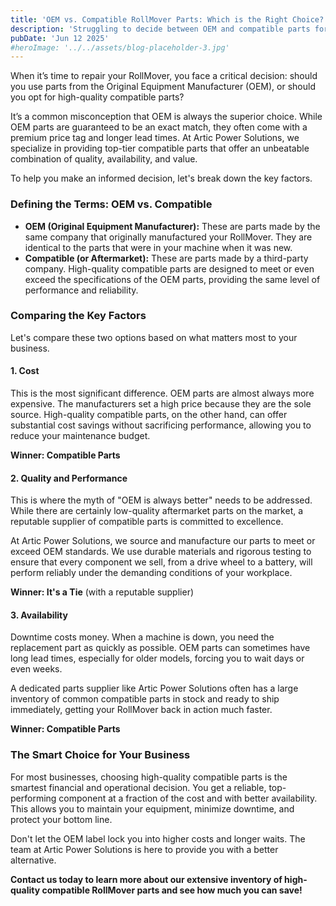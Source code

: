 ```yaml
---
title: 'OEM vs. Compatible RollMover Parts: Which is the Right Choice?'
description: 'Struggling to decide between OEM and compatible parts for your RollMover? This guide breaks down the key differences in cost, quality, and availability to help you make the best choice for your budget and operations.'
pubDate: 'Jun 12 2025'
#heroImage: '../../assets/blog-placeholder-3.jpg'
---
```


When it’s time to repair your RollMover, you face a critical decision: should you use parts from the Original Equipment Manufacturer (OEM), or should you opt for high-quality compatible parts?

It’s a common misconception that OEM is always the superior choice. While OEM parts are guaranteed to be an exact match, they often come with a premium price tag and longer lead times. At Artic Power Solutions, we specialize in providing top-tier compatible parts that offer an unbeatable combination of quality, availability, and value.

To help you make an informed decision, let's break down the key factors.

### Defining the Terms: OEM vs. Compatible

* **OEM (Original Equipment Manufacturer):** These are parts made by the same company that originally manufactured your RollMover. They are identical to the parts that were in your machine when it was new.
* **Compatible (or Aftermarket):** These are parts made by a third-party company. High-quality compatible parts are designed to meet or even exceed the specifications of the OEM parts, providing the same level of performance and reliability.

### Comparing the Key Factors

Let's compare these two options based on what matters most to your business.

#### **1. Cost**

This is the most significant difference. OEM parts are almost always more expensive. The manufacturers set a high price because they are the sole source. High-quality compatible parts, on the other hand, can offer substantial cost savings without sacrificing performance, allowing you to reduce your maintenance budget.

**Winner: Compatible Parts**

#### **2. Quality and Performance**

This is where the myth of "OEM is always better" needs to be addressed. While there are certainly low-quality aftermarket parts on the market, a reputable supplier of compatible parts is committed to excellence.

At Artic Power Solutions, we source and manufacture our parts to meet or exceed OEM standards. We use durable materials and rigorous testing to ensure that every component we sell, from a drive wheel to a battery, will perform reliably under the demanding conditions of your workplace.

**Winner: It's a Tie** (with a reputable supplier)

#### **3. Availability**

Downtime costs money. When a machine is down, you need the replacement part as quickly as possible. OEM parts can sometimes have long lead times, especially for older models, forcing you to wait days or even weeks.

A dedicated parts supplier like Artic Power Solutions often has a large inventory of common compatible parts in stock and ready to ship immediately, getting your RollMover back in action much faster.

**Winner: Compatible Parts**

### The Smart Choice for Your Business

For most businesses, choosing high-quality compatible parts is the smartest financial and operational decision. You get a reliable, top-performing component at a fraction of the cost and with better availability. This allows you to maintain your equipment, minimize downtime, and protect your bottom line.

Don't let the OEM label lock you into higher costs and longer waits. The team at Artic Power Solutions is here to provide you with a better alternative.

**Contact us today to learn more about our extensive inventory of high-quality compatible RollMover parts and see how much you can save!**